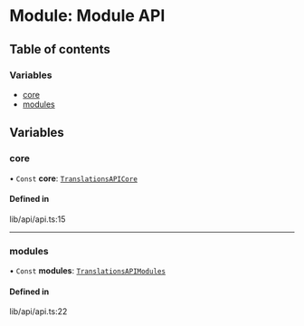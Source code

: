 # Module: Module API

## Table of contents

### Variables

- [core](../wiki/Module%20API#core-1)
- [modules](../wiki/Module%20API#modules-1)

## Variables

### core

• `Const` **core**: [`TranslationsAPICore`](../wiki/index.TranslationsAPICore)

#### Defined in

lib/api/api.ts:15

___

### modules

• `Const` **modules**: [`TranslationsAPIModules`](../wiki/index.TranslationsAPIModules)

#### Defined in

lib/api/api.ts:22
